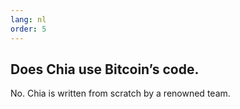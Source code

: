 ```yaml
---
lang: nl
order: 5
---
```


Does Chia use Bitcoin’s code.
-----------------------

No. Chia is written from scratch by a renowned team.
